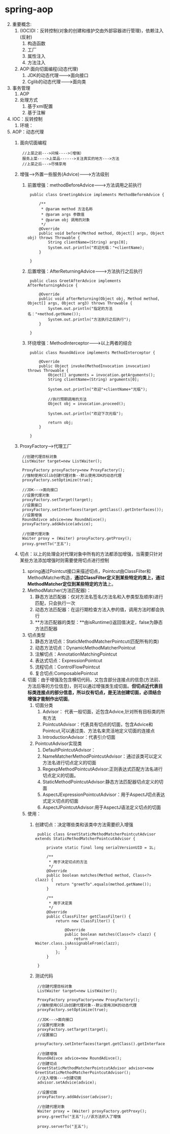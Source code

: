 # spring-aop
2. 重要概念:
	1. (IOC)DI：反转控制(对象的创建和维护交由外部容器进行管理)，依赖注入(反射)
		1. 构造函数
		2. 工厂
		3. 属性注入
		4. 方法注入
	2. AOP:面向切面编程(动态代理)
		1. JDK的动态代理--->面向接口
		2. Cglib的动态代理--->面向类
3. 事务管理
	1. AOP
	2. 处理方式
		1. 基于xml配置
		2. 基于注解
2. IOC：反转控制
	1. 环境：
2. AOP：动态代理
	1. 面向切面编程

			//上菜之前--->问候---->(增强）
			服务上菜---->上菜品------>关注真实的地方--->方法
			//上菜之后--->尽情享用
	2. 增强-->外置一些服务(Advice)--->方法级别
		1. 前置增强：methodBeforeAdvice--->方法调用之前执行

				public class GreetingAdvice implements MethodBeforeAdvice {
				
					/**
					 * @param method 方法名称
					 * @param args 参数值
					 * @param obj 调用的对象
					 */
					@Override
					public void before(Method method, Object[] args, Object obj) throws Throwable {
						String clientName=(String) args[0];
						System.out.println("欢迎光临："+clientName);
					}
				
				}
		2. 后置增强：AfterReturningAdvice--->方法执行之后执行

				public class GreetAfterAdvice implements AfterReturningAdvice {
	
					@Override
					public void afterReturning(Object obj, Method method, Object[] args, Object arg3) throws Throwable {
						System.out.println("指定的方法名："+method.getName());
						System.out.println("方法执行之后执行");
					}
				
				}

		3. 环绕增强：MethodInterceptor--->以上两者的结合

				public class RoundAdivce implements MethodInterceptor {

					@Override
					public Object invoke(MethodInvocation invocation) throws Throwable {
						Object[] arguments = invocation.getArguments();
						String clientName=(String) arguments[0];
						
						System.out.println("欢迎"+clientName+"光临");
						
						//执行预期调用的方法
						Object obj = invocation.proceed();
						
						System.out.println("欢迎下次光临");
						
						return obj;
					}
				
				}
	4. ProxyFactory-->代理工厂

			//创建代理目标对象
			ListWaiter target=new ListWaiter();
			
			ProxyFactory proxyFactory=new ProxyFactory();
			//强制使用CGlib创建代理对象--默认使用JDK的动态代理
			proxyFactory.setOptimize(true);
			
			//JDK--->面向接口
			//设置代理对象
			proxyFactory.setTarget(target);
			//设置接口
			proxyFactory.setInterfaces(target.getClass().getInterfaces());
			//设置增强
			RoundAdivce advice=new RoundAdivce();
			proxyFactory.addAdvice(advice);
			
			//创建代理对象
			Waiter proxy = (Waiter) proxyFactory.getProxy();
			proxy.greetTo("王五");
	5. 切点：以上的处理会对代理对象中所有的方法都添加增强，当需要只针对某些方法添加增强时则需要使用切点进行控制
		1. spring通过Pointcut接口来描述切点，Pointcut由ClassFilter和MethodMatcher构造，**通过ClassFilter定义到某些特定的类上，通过MethodMatcher定位到某些特定的方法**上。
		2. MethodMatcher(方法匹配器)：
			1. 静态方法匹配器：仅对方法名签名(方法名和入参类型及顺序)进行匹配，只会执行一次
			2. 动态方法匹配器：在运行期检查方法入参的值，调用方法时都会执行
			3. **方法匹配器的类型：**由isRuntime()返回值决定，false为静态方法匹配器
		4. 切点类型
			1. 静态方法切点：StaticMethodMatcherPointcut(匹配所有的类)
			2. 动态方法切点：DynamicMethodMatcherPointcut
			3. 注解切点：AnnotationMatchingPointcut
			4. 表达式切点：ExpressionPointcut
			5. 流程切点：ControlFlowPointcut
			6. 复合切点:ComposablePointcut
		7. 切面：由于增强及包含横切代码，又包含部分连接点的信息(方法前、方法后等的方位信息)，则可以通过增强类生成切面。**但切点近代表目标类连接点的部分信息，所以仅有切点，是无法创建切面，必须结合增强才能制作出切面**。
			1. 切面分类
				1. Advisor： 代表一般切面，近包含Advice,针对所有目标类的所有方法
				2. PointcutAdvisor：代表具有切点的切面，包含Advice和Pointcut,可以通过类、方法名来灵活地定义切面的连接点
				3. IntroductionAdvisor：代表引介切面
			4. PointcutAdvisor实现类
				1. DefaultPointcutAdvisor：
				2. NameMatcherMethodPointcutAdvisor：通过该类可以定义方法名进行切点定义的切面
				3. RegexpMethodPointcutAdvisor:正则表达式匹配方法名进行切点定义的切面。
				4. StaticMethodPointcutAdvisor:静态方法匹配器切点定义的切面
				5. AspectJExpressionPointcutAdvisor：用于AspectJ切点表达式定义切点的切面
				6. AspectJPointcutAdvisor:用于AspectJ语法定义切点的切面
		7. 使用：
			1. 创建切点：决定哪些类和该类中方法需要织入增强

					public class GreetStaticMethodMatcherPointcutAdvisor extends StaticMethodMatcherPointcutAdvisor {
	
						private static final long serialVersionUID = 1L;
					
						/**
						 * 用于决定切点的方法
						 */
						@Override
						public boolean matches(Method method, Class<?> clazz) {
							return "greetTo".equals(method.getName());
						}
						
						/**
						 * 用于决定类
						 */
						@Override
						public ClassFilter getClassFilter() {
							return new ClassFilter() {
								
								@Override
								public boolean matches(Class<?> clazz) {
									return Waiter.class.isAssignableFrom(clazz);
								}
							};
						}
						
					}
			2. 测试代码
	
					//创建代理目标对象
					ListWaiter target=new ListWaiter();
					
					ProxyFactory proxyFactory=new ProxyFactory();
					//强制使用CGlib创建代理对象--默认使用JDK的动态代理
					proxyFactory.setOptimize(true);
					
					//JDK--->面向接口
					//设置代理对象
					proxyFactory.setTarget(target);
					//设置接口
					proxyFactory.setInterfaces(target.getClass().getInterfaces());
					
					//创建增强
					RoundAdivce advice=new RoundAdivce();
					//创建切点
					GreetStaticMethodMatcherPointcutAdvisor advisor=new GreetStaticMethodMatcherPointcutAdvisor();
					//注入增强--->创建切面
					advisor.setAdvice(advice);
					
					//设置切面
					proxyFactory.addAdvisor(advisor);
					
					//创建代理对象
					Waiter proxy = (Waiter) proxyFactory.getProxy();
					proxy.greetTo("王五");//该方法织入了增强
					
					proxy.serverTo("王五");
